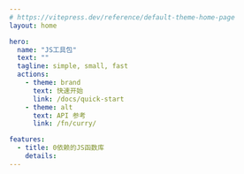 ```yaml
---
# https://vitepress.dev/reference/default-theme-home-page
layout: home

hero:
  name: "JS工具包"
  text: ""
  tagline: simple, small, fast
  actions:
    - theme: brand
      text: 快速开始
      link: /docs/quick-start
    - theme: alt
      text: API 参考
      link: /fn/curry/

features:
  - title: 0依赖的JS函数库
    details:
---
```

